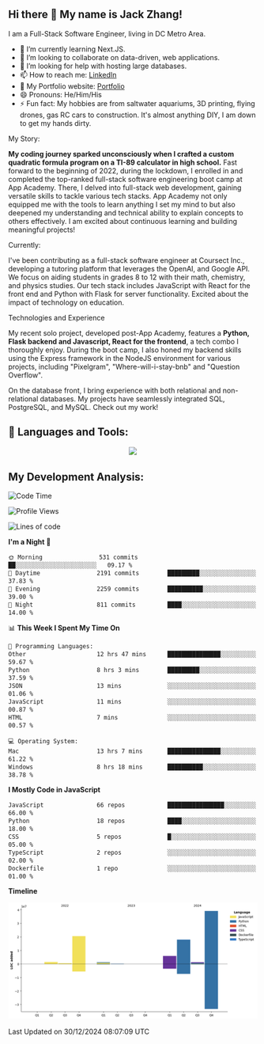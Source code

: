 
## Hi there 👋 My name is Jack Zhang!
I am a Full-Stack Software Engineer, living in DC Metro Area.

* 🌱 I’m currently learning Next.JS.
* 👯 I’m looking to collaborate on data-driven, web applications.
* 🤔 I’m looking for help with hosting large databases.
* 📫 How to reach me: [LinkedIn](https://www.linkedin.com/in/jack-zhang-1ba90929/)
* 🔭 My Portfolio website: [Portfolio](https://www.jackzhang.io)
* 😄 Pronouns: He/Him/His
* ⚡ Fun fact: My hobbies are from saltwater aquariums, 3D printing, flying drones, gas RC cars to construction. It's almost anything DIY, I am down to get my hands dirty.

My Story:

**My coding journey sparked unconsciously when I crafted a custom quadratic formula program on a TI-89 calculator in high school.** Fast forward to the beginning of 2022, during the lockdown, I enrolled in and completed the top-ranked full-stack software engineering boot camp at App Academy. There, I delved into full-stack web development, gaining versatile skills to tackle various tech stacks. App Academy not only equipped me with the tools to learn anything I set my mind to but also deepened my understanding and technical ability to explain concepts to others effectively. I am excited about continuous learning and building meaningful projects!

Currently:

I've been contributing as a full-stack software engineer at Coursect Inc., developing a tutoring platform that leverages the OpenAI, and Google API. We focus on aiding students in grades 8 to 12 with their math, chemistry, and physics studies. Our tech stack includes JavaScript with React for the front end and Python with Flask for server functionality. Excited about the impact of technology on education.

Technologies and Experience

My recent solo project, developed post-App Academy, features a **Python, Flask backend and Javascript, React for the frontend**, a tech combo I thoroughly enjoy. During the boot camp, I also honed my backend skills using the Express framework in the NodeJS environment for various projects, including "Pixelgram",  "Where-will-i-stay-bnb" and "Question Overflow".

On the database front, I bring experience with both relational and non-relational databases. My projects have seamlessly integrated SQL, PostgreSQL, and MySQL. Check out my work!


## 🧰 Languages and Tools:
<p align="center">
  <a href="https://skillicons.dev">
    <img src="https://skillicons.dev/icons?i=js,py,react,redux,html,css,flask,sequelize,express,npm,sqlite,postgres,github,postman,docker,nextjs,tailwind,gcp,ai" />
  </a>
</p>


## My Development Analysis:
<!--START_SECTION:waka-->
![Code Time](http://img.shields.io/badge/Code%20Time-1%2C191%20hrs%2027%20mins-blue)

![Profile Views](http://img.shields.io/badge/Profile%20Views-2-blue)

![Lines of code](https://img.shields.io/badge/From%20Hello%20World%20I%27ve%20Written-87.5%20million%20lines%20of%20code-blue)

**I'm a Night 🦉** 

```text
🌞 Morning                531 commits         ██░░░░░░░░░░░░░░░░░░░░░░░   09.17 % 
🌆 Daytime                2191 commits        █████████░░░░░░░░░░░░░░░░   37.83 % 
🌃 Evening                2259 commits        ██████████░░░░░░░░░░░░░░░   39.00 % 
🌙 Night                  811 commits         ████░░░░░░░░░░░░░░░░░░░░░   14.00 % 
```


📊 **This Week I Spent My Time On** 

```text
💬 Programming Languages: 
Other                    12 hrs 47 mins      ███████████████░░░░░░░░░░   59.67 % 
Python                   8 hrs 3 mins        █████████░░░░░░░░░░░░░░░░   37.59 % 
JSON                     13 mins             ░░░░░░░░░░░░░░░░░░░░░░░░░   01.06 % 
JavaScript               11 mins             ░░░░░░░░░░░░░░░░░░░░░░░░░   00.87 % 
HTML                     7 mins              ░░░░░░░░░░░░░░░░░░░░░░░░░   00.57 % 

💻 Operating System: 
Mac                      13 hrs 7 mins       ███████████████░░░░░░░░░░   61.22 % 
Windows                  8 hrs 18 mins       ██████████░░░░░░░░░░░░░░░   38.78 % 
```

**I Mostly Code in JavaScript** 

```text
JavaScript               66 repos            ████████████████░░░░░░░░░   66.00 % 
Python                   18 repos            ████░░░░░░░░░░░░░░░░░░░░░   18.00 % 
CSS                      5 repos             █░░░░░░░░░░░░░░░░░░░░░░░░   05.00 % 
TypeScript               2 repos             ░░░░░░░░░░░░░░░░░░░░░░░░░   02.00 % 
Dockerfile               1 repo              ░░░░░░░░░░░░░░░░░░░░░░░░░   01.00 % 
```



**Timeline**

![Lines of Code chart](https://raw.githubusercontent.com/jzhang319/jzhang319/master/assets/bar_graph.png)


 Last Updated on 30/12/2024 08:07:09 UTC
<!--END_SECTION:waka-->
